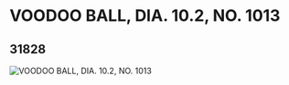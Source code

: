 # VOODOO BALL, DIA. 10.2, NO. 1013
## 31828
![VOODOO BALL, DIA. 10.2, NO. 1013](https://lc-www-live-s.legocdn.com/media/bricks/5/2/6179436.jpg)